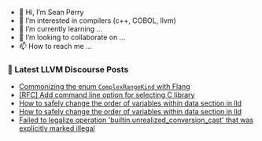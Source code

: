 - 👋 Hi, I’m Sean Perry
- 👀 I’m interested in compilers (c++, COBOL, llvm)
- 🌱 I’m currently learning ...
- 💞️ I’m looking to collaborate on ...
- 📫 How to reach me ...

<!---
s66perry/s66perry is a ✨ special ✨ repository because its `README.md` (this file) appears on your GitHub profile.
You can click the Preview link to take a look at your changes.
--->
### 📕 Latest LLVM Discourse Posts

<!-- DISCOURSE-LLVM:START -->
- [Commonizing the enum `ComplexRangeKind` with Flang](https://discourse.llvm.org/t/commonizing-the-enum-complexrangekind-with-flang/87392#post_2)
- [[RFC] Add command line option for selecting C library](https://discourse.llvm.org/t/rfc-add-command-line-option-for-selecting-c-library/87335#post_10)
- [How to safely change the order of variables within data section in lld](https://discourse.llvm.org/t/how-to-safely-change-the-order-of-variables-within-data-section-in-lld/87210#post_6)
- [How to safely change the order of variables within data section in lld](https://discourse.llvm.org/t/how-to-safely-change-the-order-of-variables-within-data-section-in-lld/87210#post_5)
- [Failed to legalize operation &#39;builtin.unrealized_conversion_cast&#39; that was explicitly marked illegal](https://discourse.llvm.org/t/failed-to-legalize-operation-builtin-unrealized-conversion-cast-that-was-explicitly-marked-illegal/87394#post_2)
<!-- DISCOURSE-LLVM:END -->

